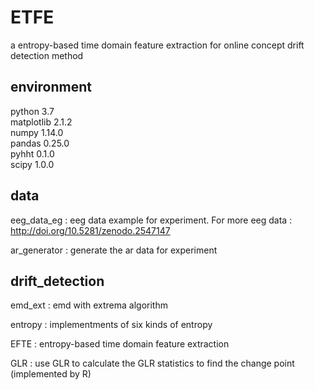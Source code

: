 # ETFE
a entropy-based time domain feature extraction for online concept drift detection method
## environment
python 3.7  
matplotlib                         2.1.2  
numpy                              1.14.0  
pandas                             0.25.0  
pyhht                              0.1.0  
scipy                              1.0.0

## data
eeg_data_eg : eeg data example for experiment. For more eeg data :  http://doi.org/10.5281/zenodo.2547147   

ar_generator : generate the ar data for experiment  


## drift_detection
emd_ext : emd with extrema algorithm  

entropy : implementments of six kinds of entropy  

EFTE : entropy-based time domain feature extraction  

GLR : use GLR to calculate the GLR statistics to find the change point (implemented by R) 
